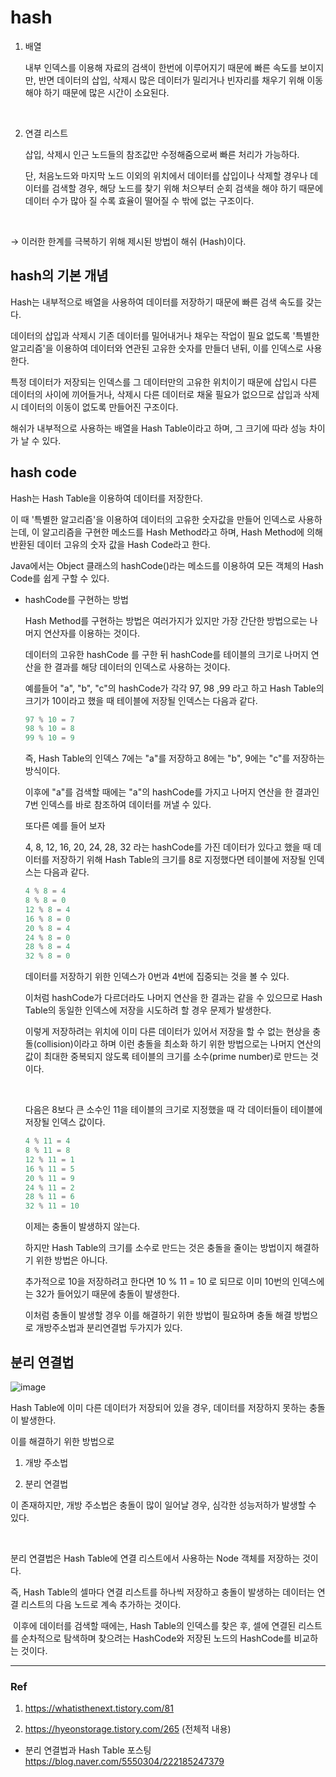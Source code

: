 # hash

1. 배열

    내부 인덱스를 이용해 자료의 검색이 한번에 이루어지기 때문에 빠른 속도를 보이지만, 반면 데이터의 삽입, 삭제시 많은 데이터가 밀리거나 빈자리를 채우기 위해 이동해야 하기 때문에 많은 시간이 소요된다.

​

2. 연결 리스트

    삽입, 삭제시 인근 노드들의 참조값만 수정해줌으로써 빠른 처리가 가능하다.

    단, 처음노드와 마지막 노드 이외의 위치에서 데이터를 삽입이나 삭제할 경우나 데이터를 검색할 경우, 해당 노드를 찾기 위해 처으부터 순회 검색을 해야 하기 때문에 데이터 수가 많아 질 수록 효율이 떨어질 수 밖에 없는 구조이다.

​

→ 이러한 한계를 극복하기 위해 제시된 방법이 해쉬 (Hash)이다.



## hash의 기본 개념

Hash는 내부적으로 배열을 사용하여 데이터를 저장하기 때문에 빠른 검색 속도를 갖는다.

데이터의 삽입과 삭제시 기존 데이터를 밀어내거나 채우는 작업이 필요 없도록 '특별한 알고리즘'을 이용하여 데이터와 연관된 고유한 숫자를 만들더 낸뒤, 이를 인덱스로 사용한다.

특정 데이터가 저장되는 인덱스를 그 데이터만의 고유한 위치이기 때문에 삽입시 다른 데이터의 사이에 끼어들거나, 삭제시 다른 데이터로 채울 필요가 없으므로 삽입과 삭제시 데이터의 이동이 없도록 만들어진 구조​이다.

해쉬가 내부적으로 사용하는 배열을 Hash Table이라고 하며, 그 크기에 따라 성능 차이가 날 수 있다.



## hash code

Hash는 Hash Table을 이용하여 데이터를 저장한다.

이 때 '특별한 알고리즘'을 이용하여 데이터의 고유한 숫자값을 만들어 인덱스로 사용하는데, 이 알고리즘을 구현한 메소드를 Hash Method라고 하며, Hash Method에 의해 반환된 데이터 고유의 숫자 값을 Hash Code라고 한다.

Java에서는 Object 클래스의 hashCode()라는 메소드를 이용하여 모든 객체의 Hash Code를 쉽게 구할 수 있다.

-  hashCode를 구현하는 방법

    Hash Method를 구현하는 방법은 여러가지가 있지만 가장 간단한 방법으로는 나머지 연산자를 이용하는 것이다.

    데이터의 고유한 hashCode 를 구한 뒤 hashCode를 테이블의 크기로 나머지 연산을 한 결과를 해당 데이터의 인덱스로 사용하는 것이다.

    예를들어 "a", "b", "c"의 hashCode가 각각 97, 98 ,99 라고 하고 Hash Table의 크기가 10이라고 했을 때 테이블에 저장될 인덱스는 다음과 같다.
    ```java
    97 % 10 = 7
    98 % 10 = 8
    99 % 10 = 9
    ```

    즉, Hash Table의 인덱스 7에는 "a"를 저장하고 8에는 "b", 9에는 "c"를 저장하는 방식이다.

    이후에 "a"를 검색할 때에는 "a"의 hashCode를 가지고 나머지 연산을 한 결과인 7번 인덱스를 바로 참조하여 데이터를 꺼낼 수 있다.
​

    또다른 예를 들어 보자

    4, 8, 12, 16, 20, 24, 28, 32 라는 hashCode를 가진 데이터가 있다고 했을 때 데이터를 저장하기 위해 Hash Table의 크기를 8로 지정했다면 테이블에 저장될 인덱스는 다음과 같다.

    ```java
    4 % 8 = 4
    8 % 8 = 0
    12 % 8 = 4
    16 % 8 = 0
    20 % 8 = 4
    24 % 8 = 0
    28 % 8 = 4
    32 % 8 = 0
    ```

    데이터를 저장하기 위한 인덱스가 0번과 4번에 집중되는 것을 볼 수 있다.

    이처럼 hashCode가 다르더라도 나머지 연산을 한 결과는 같을 수 있으므로 Hash Table의 동일한 인덱스에 저장을 시도하려 할 경우 문제가 발생한다.

    이렇게 저장하려는 위치에 이미 다른 데이터가 있어서 저장을 할 수 없는 현상을 충돌(collision)이라고 하며 이런 충돌을 최소화 하기 위한 방법으로는 나머지 연산의 값이 최대한 중복되지 않도록 테이블의 크기를 소수(prime number)로 만드는 것이다.

    ​

    다음은 8보다 큰 소수인 11을 테이블의 크기로 지정했을 때 각 데이터들이 테이블에 저장될 인덱스 값이다.

    ```java
    4 % 11 = 4
    8 % 11 = 8
    12 % 11 = 1
    16 % 11 = 5
    20 % 11 = 9
    24 % 11 = 2
    28 % 11 = 6
    32 % 11 = 10
    ```
    이제는 충돌이 발생하지 않는다. 

    하지만 Hash Table의 크기를 소수로 만드는 것은 충돌을 줄이는 방법이지 해결하기 위한 방법은 아니다. 

    추가적으로 10을 저장하려고 한다면 10 % 11 = 10 로 되므로 이미 10번의 인덱스에는 32가 들어있기 때문에 충돌이 발생한다.



    이처럼 충돌이 발생할 경우 이를 해결하기 위한 방법이 필요하며 충돌 해결 방법으로 개방주소법과 분리연결법 두가지가 있다.

## 분리 연결법
![image](https://user-images.githubusercontent.com/45223821/108028959-ff30c880-706f-11eb-88d5-7cd5d643ac20.png)

Hash Table에 이미 다른 데이터가 저장되어 있을 경우, 데이터를 저장하지 못하는 충돌이 발생한다.

이를 해결하기 위한 방법으로 

1. 개방 주소법

2. 분리 연결법

이 존재하지만, 개방 주소법은 충돌이 많이 일어날 경우, 심각한 성능저하가 발생할 수 있다.

​

분리 연결법은 Hash Table에 연결 리스트에서 사용하는 Node 객체를 저장하는 것이다.

즉, Hash Table의 셀마다 연결 리스트를 하나씩 저장하고 충돌이 발생하는 데이터는 연결 리스트의 다음 노드로 계속 추가하는 것이다.

​
이후에 데이터를 검색할 때에는, Hash Table의 인덱스를 찾은 후, 셀에 연결된 리스트를 순차적으로 탐색하며 찾으려는 HashCode와 저장된 노드의 HashCode를 비교하는 것이다.


   


---
### Ref
1. https://whatisthenext.tistory.com/81

2. https://hyeonstorage.tistory.com/265 (전체적 내용)

- 분리 연결법과 Hash Table 포스팅
<https://blog.naver.com/5550304/222185247379>